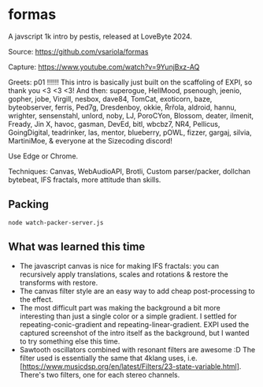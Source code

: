 # formas

A javscript 1k intro by pestis, released at LoveByte 2024.

Source: https://github.com/vsariola/formas

Capture: https://www.youtube.com/watch?v=9YunjBxz-AQ

Greets: p01 !!!!!! This intro is basically just built on the scaffoling of EXPI,
so thank you <3 <3 <3! And then: superogue, HellMood, psenough, jeenio, gopher,
jobe, Virgill, nesbox, dave84, TomCat, exoticorn, baze, byteobserver, ferris,
Ped7g, Dresdenboy, okkie, Řrřola, aldroid, hannu, wrighter, sensenstahl, unlord,
noby, LJ, PoroCYon, Blossom, deater, ilmenit, Fready, Jin X, havoc, gasman,
DevEd, bitl, wbcbz7, NR4, Pellicus, GoingDigital, teadrinker, las, mentor,
blueberry, pOWL, fizzer, gargaj, silvia, MartiniMoe, & everyone at the
Sizecoding discord!

Use Edge or Chrome.

Techniques: Canvas, WebAudioAPI, Brotli, Custom parser/packer, dollchan
bytebeat, IFS fractals, more attitude than skills.

## Packing

`node watch-packer-server.js`

## What was learned this time

- The javascript canvas is nice for making IFS fractals: you can recursively
  apply translations, scales and rotations & restore the transforms with
  restore.
- The canvas filter style are an easy way to add cheap post-processing to the
  effect.
- The most difficult part was making the background a bit more interesting than
  just a single color or a simple gradient. I settled for
  repeating-conic-gradient and repeating-linear-gradient. EXPI used the captured
  screenshot of the intro itself as the background, but I wanted to try
  something else this time.
- Sawtooth oscillators combined with resonant filters are awesome :D The filter
  used is essentially the same that 4klang uses, i.e.
  [https://www.musicdsp.org/en/latest/Filters/23-state-variable.html].
  There's two filters, one for each stereo channels.

